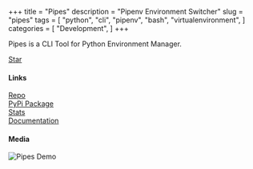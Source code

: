 +++
title = "Pipes"
description = "Pipenv Environment Switcher"
slug = "pipes"
tags = [
    "python",
    "cli",
    "pipenv",
    "bash",
    "virtualenvironment",
]
categories = [
    "Development",
]
+++

Pipes is a CLI Tool for Python Environment Manager.

<a class="github-button" href="https://github.com/gtalarico/pipenv-pipes" data-size="large" data-show-count="true" aria-label="Star gtalarico/pipenv-pipes on GitHub">Star</a>

#### Links

<div class="links">
    <i class="fab fa-github"></i>
    <a href="https://github.com/gtalarico/pipenv-pipes">Repo</a>
    <br>
    <i class="fab fa-python"></i>
    <a href="https://pypi.python.org/pypi/pipenv-pipes">PyPi Package</a>
    <br>
    <i class="fas fa-link"></i>
    <a href="https://pypistats.org/packages/pipenv-pipes">Stats</a>
    <br>
    <i class="fas fa-book-open"></i>
    <a href="https://pipenv-pipes.readthedocs.io">Documentation</a>
</div>

#### Media

![Pipes Demo](/img/pipes.gif)



